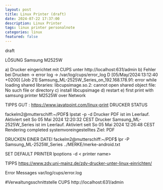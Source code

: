 ```yaml
---
layout: post
title: Linux Printer (draft)
date: 2024-07-22 17:37:00
description: Linux Printer
tags: linux printer personalnote
categories: linux
featured: false
---
```


draft

LÖSUNG
Samsung M2525W

a) Drucker eingerichtet mit CUPS unter http://localhost:631/admin
b) Fehler bei Drucken -> error log -> /var/log/cups/error_log
D [05/May/2024:13:12:40 +0200] [Job 21] Samsung_ML-2525W_Series_on_192.168.178.91: error while loading shared libraries: libcupsimage.so.2: cannot open shared object file: No such file or directory
c) install libcupsimage
d) restart
e) first print with samsung printer M2525W over Network

TIPPS GUT : https://www.javatpoint.com/linux-print
DRUCKER STATUS

fackelm2@mutterschiff:~/PDF$ lpstat -p -d
Drucker PDF ist im Leerlauf.  Aktiviert seit So 05 Mai 2024 12:20:32 CEST
Drucker Samsung_ML-2525W_Series ist im Leerlauf.  Aktiviert seit So 05 Mai 2024 12:26:48 CEST
        Rendering completed
systemvoreingestelltes Ziel: PDF

DRUCKEN EINER DATEI
fackelm2@mutterschiff:~/PDF$ lpr -P Samsung_ML-2525W_Series ../MERKE/merke-android.txt

SET DEFAULT PRINTER
lpoptions -d < printer name>

TIPPS
https://www.zdv.uni-mainz.de/zdv-drucker-unter-linux-einrichten/

Error Messages
var/log/cups/error.log

#Verwaltungsschnittstelle CUPS
http://localhost:631/admin

